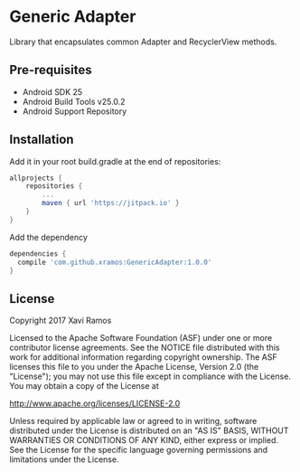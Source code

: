 Generic Adapter
===================================

Library that encapsulates common Adapter and RecyclerView methods.

Pre-requisites
--------------

- Android SDK 25
- Android Build Tools v25.0.2
- Android Support Repository

Installation
------------

Add it in your root build.gradle at the end of repositories:

```groovy
allprojects {
	repositories {
		...
		maven { url 'https://jitpack.io' }
	}
}

```

Add the dependency

```groovy
dependencies {
  compile 'com.github.xramos:GenericAdapter:1.0.0'
}
```

License
-------

Copyright 2017 Xavi Ramos

Licensed to the Apache Software Foundation (ASF) under one or more contributor
license agreements.  See the NOTICE file distributed with this work for
additional information regarding copyright ownership.  The ASF licenses this
file to you under the Apache License, Version 2.0 (the "License"); you may not
use this file except in compliance with the License.  You may obtain a copy of
the License at

  http://www.apache.org/licenses/LICENSE-2.0

Unless required by applicable law or agreed to in writing, software
distributed under the License is distributed on an "AS IS" BASIS, WITHOUT
WARRANTIES OR CONDITIONS OF ANY KIND, either express or implied.  See the
License for the specific language governing permissions and limitations under
the License.
